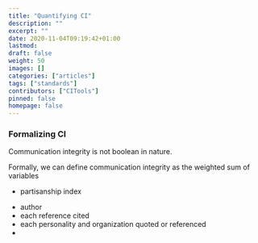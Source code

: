 ```yaml
---
title: "Quantifying CI"
description: ""
excerpt: ""
date: 2020-11-04T09:19:42+01:00
lastmod: 
draft: false
weight: 50
images: []
categories: ["articles"]
tags: ["standards"]
contributors: ["CITools"]
pinned: false
homepage: false
---
```


### Formalizing CI
Communication integrity is not boolean in nature.

Formally, we can define communication integrity as the weighted sum of variables 

* partisanship index

- author
- each reference cited
- each personality and organization quoted or referenced
- 


